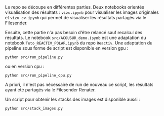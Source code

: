 Le repo se découpe en différentes parties. Deux notebooks orientés visualisation des résultats : `vizu.ipynb` pour visualiser les images originales et `vizu_cv.ipynb` qui permet de visualiser les résultats partagés via le Filesender.

Ensuite, cette partie n'a pas besoin d'être relancé sauf recalcul des résultats. Le notebook `src/ACOUSUR_demo.ipynb` est une adaptation du notebook `Tuto_REACTIV_POLAR.ipynb` du repo `Reactiv`. 
Une adaptation du pipeline sous forme de script est disponible en version gpu :

```
python src/run_pipeline.py
```

ou en version cpu : 

```
python src/run_pipeline_cpu.py
```

A priori, il n'est pas nécessaire de run de nouveau ce script, les résultats ayant été partagés via le Filesender Renater.

Un script pour obtenir les stacks des images est disponible aussi : 

```
python src/stack_images.py
```

